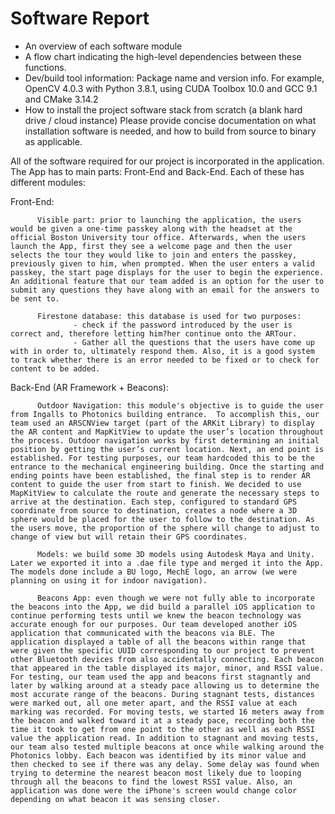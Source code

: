 # Software Report

* An overview of each software module
* A flow chart indicating the high-level dependencies between these functions.
* Dev/build tool information: Package name and version info. For example, OpenCV 4.0.3 with Python 3.8.1, using CUDA Toolbox 10.0 and GCC 9.1 and CMake 3.14.2
* How to install the project software stack from scratch (a blank hard drive / cloud instance) Please provide concise documentation on what installation software is needed, and how to build from source to binary as applicable.


All of the software required for our project is incorporated in the application. The App has to main parts: Front-End and Back-End. Each of these has different modules:

  Front-End:
  
          Visible part: prior to launching the application, the users would be given a one-time passkey along with the headset at the official Boston University tour office. Afterwards, when the users launch the App, first they see a welcome page and then the user selects the tour they would like to join and enters the passkey, previously given to him, when prompted. When the user enters a valid passkey, the start page displays for the user to begin the experience. An additional feature that our team added is an option for the user to submit any questions they have along with an email for the answers to be sent to.

          Firestone database: this database is used for two purposes:
                  - check if the password introduced by the user is correct and, therefore letting him?her continue onto the ARTour.
                  - Gather all the questions that the users have come up with in order to, ultimately respond them. Also, it is a good system to track whether there is an error needed to be fixed or to check for content to be added.
  
  Back-End (AR Framework + Beacons):
  
          Outdoor Navigation: this module's objective is to guide the user from Ingalls to Photonics building entrance.  To accomplish this, our team used an ARSCNView target (part of the ARKit Library) to display the AR content and MapKitView to update the user’s location throughout the process. Outdoor navigation works by first determining an initial position by getting the user’s current location. Next, an end point is established. For testing purposes, our team hardcoded this to be the entrance to the mechanical engineering building. Once the starting and ending points have been established, the final step is to render AR content to guide the user from start to finish. We decided to use MapKitView to calculate the route and generate the necessary steps to arrive at the destination. Each step, configured to standard GPS coordinate from source to destination, creates a node where a 3D sphere would be placed for the user to follow to the destination. As the users move, the proportion of the sphere will change to adjust to change of view but will retain their GPS coordinates.
          
          Models: we build some 3D models using Autodesk Maya and Unity. Later we exported it into a .dae file type and merged it into the App. The models done include a BU logo, MechE logo, an arrow (we were planning on using it for indoor navigation).
          
          Beacons App: even though we were not fully able to incorporate the beacons into the App, we did build a parallel iOS application to continue performing tests until we knew the beacon technology was accurate enough for our purposes. Our team developed another iOS application that communicated with the beacons via BLE. The application displayed a table of all the beacons within range that were given the specific UUID corresponding to our project to prevent other Bluetooth devices from also accidentally connecting. Each beacon that appeared in the table displayed its major, minor, and RSSI value. For testing, our team used the app and beacons first stagnantly and later by walking around at a steady pace allowing us to determine the most accurate range of the beacons. During stagnant tests, distances were marked out, all one meter apart, and the RSSI value at each marking was recorded. For moving tests, we started 16 meters away from the beacon and walked toward it at a steady pace, recording both the time it took to get from one point to the other as well as each RSSI value the application read. In addition to stagnant and moving tests, our team also tested multiple beacons at once while walking around the Photonics lobby. Each beacon was identified by its minor value and then checked to see if there was any delay. Some delay was found when trying to determine the nearest beacon most likely due to looping through all the beacons to find the lowest RSSI value. Also, an application was done were the iPhone's screen would change color depending on what beacon it was sensing closer.
